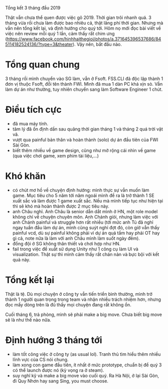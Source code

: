 
Tổng kết 3 tháng đầu 2019

Thật vẫn chưa thể quen được việc gõ 2019. Thời gian trôi nhanh quá. 3 tháng vừa rồi chưa làm được bao nhiêu cả, thật lãng phí thời gian. Nhưng mà vẫn nên tổng kết lại, và định hướng cho quý tới. Hôm nọ mới đọc bài viết về việc nên review mỗi quý 1 lần, cảm thấy rất chim ưng (https://www.facebook.com/hinhhaithegioi/photos/a.371645396537686/845114182524136/?type=3&theater). Vậy nên, bắt đầu nào.

# Tổng quan chung

3 tháng rồi mình chuyển vào SG làm, vẫn ở Fsoft. FSS.CLI đã độc lập thành 1 đơn vị thuộc Fsoft, đổi tên thành FWI. Mình đã mua 1 dàn PC khá xịn sò. Vẫn làm dự án như thường, tuy nhiên chuyển sang làm Software Engineer 1 chút.

# Điều tích cực

- đã mua máy tính. 
- tâm lý đã ổn định dần sau quãng thời gian tháng 1 và tháng 2 quá trời vật vã.
- vượt qua painful bản thân và hoàn thành (solo) dự án đầu tiên của FWI Sài Gòn.
- biết thêm nhiều về game design, cũng như mở rộng cái nhìn về game (qua việc chơi game, xem phim tài liệu,...)

# Khó khăn

- có chút mơ hồ về chuyện định hướng: mình thực sự vẫn muốn làm game. Mục tiêu cho 5 năm tới năm ngoái mình đề ra là trở thành 1 SE xuất sắc và làm được 1 game xuất sắc. Nếu mà mình tiếp tục như hiện tại thì sẽ khó mà hoàn thành được 2 mục tiêu này.
- anh Châu nghỉ. Anh Châu là senior dẫn dắt mình ở HN, một role model không chỉ về chuyện chuyên môn. Anh Chánh giỏi, nhưng làm việc với anh Chánh painful và struggle hơn rất nhiều (tới mức anh Tú đã nghỉ ngay tuần đầu làm dự án, mình cũng suýt nghỉ đợt đó, còn giờ vẫn thấy painful vcd, dù sự painful không phải vì dự án quá tầm hay phải OT hay gì cả, note nữa là làm với anh Châu mình làm suốt ngày đêm).
- đồng đội ở SG không thân thiết và chơi hợp như HN.
- fail trong việc để xuất sử dụng Unity như 1 công cụ làm UI và visualization. Thật sự thì mình cảm thấy rất chán nản và bực bội với kết quả này.

# Tổng kết lại

Thật là tệ. Dù mọi chuyện ở công ty vẫn tiến triển bình thường, mình trở thành 1 người quan trọng trong team và nhận nhiều trách nhiệm hơn, nhưng đọc mấy dòng trên là đủ thấy mọi chuyện đang rất không ổn.

Cuối tháng 6, trả phòng, mình sẽ phải make a big move. Chưa biết big move sẽ là như thế nào nữa.

# Định hướng 3 tháng tới

- làm tốt công việc ở công ty (as usual lol). Tranh thủ tìm hiểu thêm nhiều lĩnh vực của CS nói chung.
- làm xong con game đầu tiên, ít nhất ở mức prototype, chuẩn bị để quý 3 có thể launch được nó (kỳ vọng ra ở steam).
- suy nghĩ kỹ và make a big move vào cuối quý. Ra Hà Nội, ở lại Sài Gòn, đi Quy Nhơn hay sang Sing, you must choose.